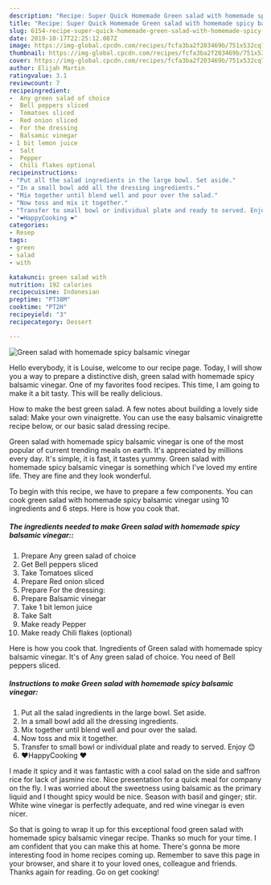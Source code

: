 ```yaml
---
description: "Recipe: Super Quick Homemade Green salad with homemade spicy balsamic vinegar"
title: "Recipe: Super Quick Homemade Green salad with homemade spicy balsamic vinegar"
slug: 6154-recipe-super-quick-homemade-green-salad-with-homemade-spicy-balsamic-vinegar
date: 2019-10-17T22:25:12.087Z
image: https://img-global.cpcdn.com/recipes/fcfa3ba2f203469b/751x532cq70/green-salad-with-homemade-spicy-balsamic-vinegar-recipe-main-photo.jpg
thumbnail: https://img-global.cpcdn.com/recipes/fcfa3ba2f203469b/751x532cq70/green-salad-with-homemade-spicy-balsamic-vinegar-recipe-main-photo.jpg
cover: https://img-global.cpcdn.com/recipes/fcfa3ba2f203469b/751x532cq70/green-salad-with-homemade-spicy-balsamic-vinegar-recipe-main-photo.jpg
author: Elijah Martin
ratingvalue: 3.1
reviewcount: 7
recipeingredient:
-  Any green salad of choice
-  Bell peppers sliced
-  Tomatoes sliced
-  Red onion sliced
-  For the dressing
-  Balsamic vinegar
- 1 bit lemon juice
-  Salt
-  Pepper
-  Chili flakes optional
recipeinstructions:
- "Put all the salad ingredients in the large bowl. Set aside."
- "In a small bowl add all the dressing ingredients."
- "Mix together until blend well and pour over the salad."
- "Now toss and mix it together."
- "Transfer to small bowl or individual plate and ready to served. Enjoy 😊"
- "❤️HappyCooking ❤️"
categories:
- Resep
tags:
- green
- salad
- with

katakunci: green salad with
nutrition: 192 calories
recipecuisine: Indonesian
preptime: "PT38M"
cooktime: "PT2H"
recipeyield: "3"
recipecategory: Dessert

---
```



![Green salad with homemade spicy balsamic vinegar](https://img-global.cpcdn.com/recipes/fcfa3ba2f203469b/751x532cq70/green-salad-with-homemade-spicy-balsamic-vinegar-recipe-main-photo.jpg)

Hello everybody, it is Louise, welcome to our recipe page. Today, I will show you a way to prepare a distinctive dish, green salad with homemade spicy balsamic vinegar. One of my favorites food recipes. This time, I am going to make it a bit tasty. This will be really delicious.

How to make the best green salad. A few notes about building a lovely side salad: Make your own vinaigrette. You can use the easy balsamic vinaigrette recipe below, or our basic salad dressing recipe.

Green salad with homemade spicy balsamic vinegar is one of the most popular of current trending meals on earth. It's appreciated by millions every day. It's simple, it is fast, it tastes yummy. Green salad with homemade spicy balsamic vinegar is something which I've loved my entire life. They are fine and they look wonderful.


To begin with this recipe, we have to prepare a few components. You can cook green salad with homemade spicy balsamic vinegar using 10 ingredients and 6 steps. Here is how you cook that.

##### The ingredients needed to make Green salad with homemade spicy balsamic vinegar::

1. Prepare  Any green salad of choice
1. Get  Bell peppers sliced
1. Take  Tomatoes sliced
1. Prepare  Red onion sliced
1. Prepare  For the dressing:
1. Prepare  Balsamic vinegar
1. Take 1 bit lemon juice
1. Take  Salt
1. Make ready  Pepper
1. Make ready  Chili flakes (optional)


Here is how you cook that. Ingredients of Green salad with homemade spicy balsamic vinegar. It&#39;s of Any green salad of choice. You need of Bell peppers sliced. 

##### Instructions to make Green salad with homemade spicy balsamic vinegar:

1. Put all the salad ingredients in the large bowl. Set aside.
1. In a small bowl add all the dressing ingredients.
1. Mix together until blend well and pour over the salad.
1. Now toss and mix it together.
1. Transfer to small bowl or individual plate and ready to served. Enjoy 😊
1. ❤️HappyCooking ❤️


I made it spicy and it was fantastic with a cool salad on the side and saffron rice for lack of jasmine rice. Nice presentation for a quick meal for company on the fly. I was worried about the sweetness using balsamic as the primary liquid and I thought spicy would be nice. Season with basil and ginger; stir. White wine vinegar is perfectly adequate, and red wine vinegar is even nicer. 

So that is going to wrap it up for this exceptional food green salad with homemade spicy balsamic vinegar recipe. Thanks so much for your time. I am confident that you can make this at home. There's gonna be more interesting food in home recipes coming up. Remember to save this page in your browser, and share it to your loved ones, colleague and friends. Thanks again for reading. Go on get cooking!
